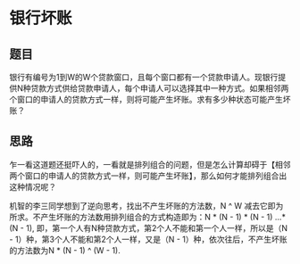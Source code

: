# 银行坏账
## 题目
银行有编号为1到W的W个贷款窗口，且每个窗口都有一个贷款申请人。现银行提供N种贷款方式供给贷款申请人，每个申请人可以选择其中一种方式。如果相邻两个窗口的申请人的贷款方式一样，则将可能产生坏账。求有多少种状态可能产生坏账？

## 思路
乍一看这道题还挺吓人的，一看就是排列组合的问题，但是怎么计算却碍于【相邻两个窗口的申请人的贷款方式一样，则可能产生坏账】，那么如何才能排列组合出这种情况呢？

机智的李三同学想到了逆向思考，找出不产生坏账的方法数，N ^ W 减去它即为所求。不产生坏账的方法数用排列组合的方式构造即为：N * (N - 1) * (N - 1) ...* (N - 1), 即，第一个人有N种贷款方式，第2个人不能和第一个人一样，所以是（N - 1）种，第3个人不能和第2个人一样，又是（N - 1）种，依次往后，不产生坏账的方法数为N * (N - 1) ^ (W - 1).
